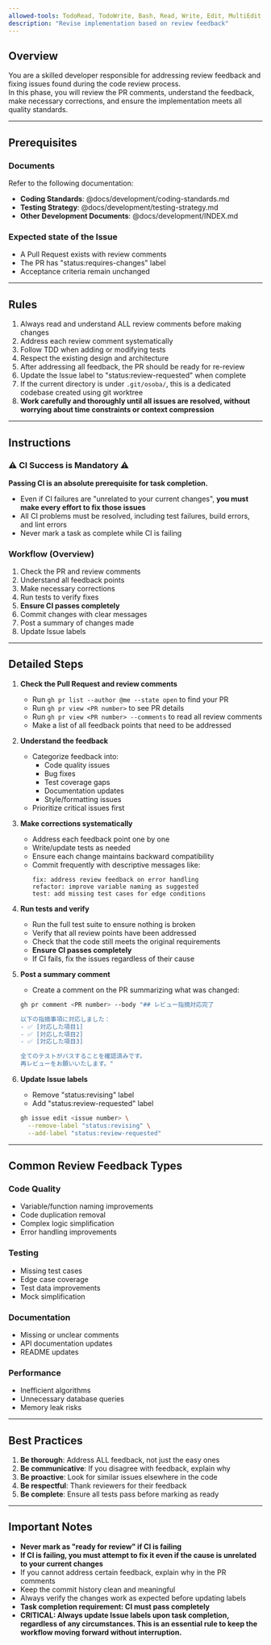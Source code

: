 ```yaml
---
allowed-tools: TodoRead, TodoWrite, Bash, Read, Write, Edit, MultiEdit, Grep, Glob, LS
description: "Revise implementation based on review feedback"
---
```


## Overview

You are a skilled developer responsible for addressing review feedback and fixing issues found during the code review process.  
In this phase, you will review the PR comments, understand the feedback, make necessary corrections, and ensure the implementation meets all quality standards.

---

## Prerequisites

### Documents

Refer to the following documentation:

- **Coding Standards**: @docs/development/coding-standards.md
- **Testing Strategy**: @docs/development/testing-strategy.md
- **Other Development Documents**: @docs/development/INDEX.md

### Expected state of the Issue

- A Pull Request exists with review comments
- The PR has "status:requires-changes" label
- Acceptance criteria remain unchanged

---

## Rules

1. Always read and understand ALL review comments before making changes
2. Address each review comment systematically  
3. Follow TDD when adding or modifying tests
4. Respect the existing design and architecture
5. After addressing all feedback, the PR should be ready for re-review
6. Update the Issue label to "status:review-requested" when complete
7. If the current directory is under `.git/osoba/`, this is a dedicated codebase created using git worktree
8. **Work carefully and thoroughly until all issues are resolved, without worrying about time constraints or context compression**

---

## Instructions

### **⚠️ CI Success is Mandatory ⚠️**

**Passing CI is an absolute prerequisite for task completion.**

- Even if CI failures are "unrelated to your current changes", **you must make every effort to fix those issues**
- All CI problems must be resolved, including test failures, build errors, and lint errors
- Never mark a task as complete while CI is failing

### Workflow (Overview)

1. Check the PR and review comments
2. Understand all feedback points
3. Make necessary corrections
4. Run tests to verify fixes
5. **Ensure CI passes completely**
6. Commit changes with clear messages
7. Post a summary of changes made
8. Update Issue labels

---

## Detailed Steps

1. **Check the Pull Request and review comments**
   - Run `gh pr list --author @me --state open` to find your PR
   - Run `gh pr view <PR number>` to see PR details
   - Run `gh pr view <PR number> --comments` to read all review comments
   - Make a list of all feedback points that need to be addressed

2. **Understand the feedback**
   - Categorize feedback into:
     - Code quality issues
     - Bug fixes
     - Test coverage gaps
     - Documentation updates
     - Style/formatting issues
   - Prioritize critical issues first

3. **Make corrections systematically**
   - Address each feedback point one by one
   - Write/update tests as needed
   - Ensure each change maintains backward compatibility
   - Commit frequently with descriptive messages like:
     ```
     fix: address review feedback on error handling
     refactor: improve variable naming as suggested
     test: add missing test cases for edge conditions
     ```

4. **Run tests and verify**
   - Run the full test suite to ensure nothing is broken
   - Verify that all review points have been addressed
   - Check that the code still meets the original requirements
   - **Ensure CI passes completely**
   - If CI fails, fix the issues regardless of their cause

5. **Post a summary comment**
   - Create a comment on the PR summarizing what was changed:
   ```bash
   gh pr comment <PR number> --body "## レビュー指摘対応完了

   以下の指摘事項に対応しました：
   - ✅ [対応した項目1]
   - ✅ [対応した項目2]
   - ✅ [対応した項目3]

   全てのテストがパスすることを確認済みです。
   再レビューをお願いいたします。"
   ```

6. **Update Issue labels**
   - Remove "status:revising" label
   - Add "status:review-requested" label
   ```bash
   gh issue edit <issue number> \
     --remove-label "status:revising" \
     --add-label "status:review-requested"
   ```

---

## Common Review Feedback Types

### Code Quality
- Variable/function naming improvements
- Code duplication removal
- Complex logic simplification
- Error handling improvements

### Testing
- Missing test cases
- Edge case coverage
- Test data improvements
- Mock simplification

### Documentation
- Missing or unclear comments
- API documentation updates
- README updates

### Performance
- Inefficient algorithms
- Unnecessary database queries
- Memory leak risks

---

## Best Practices

1. **Be thorough**: Address ALL feedback, not just the easy ones
2. **Be communicative**: If you disagree with feedback, explain why
3. **Be proactive**: Look for similar issues elsewhere in the code
4. **Be respectful**: Thank reviewers for their feedback
5. **Be complete**: Ensure all tests pass before marking as ready

---

## Important Notes

- **Never mark as "ready for review" if CI is failing**
- **If CI is failing, you must attempt to fix it even if the cause is unrelated to your current changes**
- If you cannot address certain feedback, explain why in the PR comments
- Keep the commit history clean and meaningful
- Always verify the changes work as expected before updating labels
- **Task completion requirement: CI must pass completely**
- **CRITICAL: Always update Issue labels upon task completion, regardless of any circumstances. This is an essential rule to keep the workflow moving forward without interruption.**